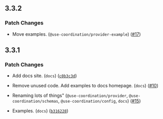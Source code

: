 
## 3.3.2

### Patch Changes

- Move examples. (`@use-coordination/provider-example`) ([#17](https://github.com/keller-mark/use-coordination/pull/17))


## 3.3.1

### Patch Changes

- Add docs site. (`docs`) ([`c0b3c3d`](https://github.com/keller-mark/use-coordination/commit/c0b3c3d4e74da703776315b0975310f08d7bb20b))

- Remove unused code. Add examples to docs homepage. (`docs`) ([#10](https://github.com/keller-mark/use-coordination/pull/10))

- Renaming lots of things" (`@use-coordination/provider`, `@use-coordination/schemas`, `@use-coordination/config`, `docs`) ([#15](https://github.com/keller-mark/use-coordination/pull/15))

- Examples. (`docs`) ([`b316228`](https://github.com/keller-mark/use-coordination/commit/b3162281a706e378fb50f3e6f8fa931992bfda0b))

